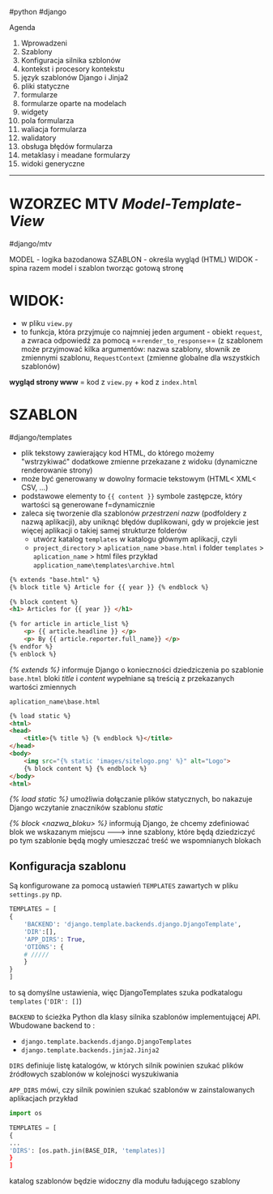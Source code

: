 #python #django 

Agenda
1. Wprowadzeni
2. Szablony
3. Konfiguracja silnika szblonów
4. kontekst i procesory kontekstu
5. język szablonów Django i Jinja2
6. pliki statyczne
7. formularze
8. formularze oparte na modelach
9. widgety
10. pola formularza
11. waliacja formularza
12. walidatory
13. obsługa błędów formularza
14. metaklasy i meadane formularzy
15. widoki generyczne

--------------
# **WZORZEC MTV** *Model-Template-View*
#django/mtv

MODEL - logika bazodanowa
SZABLON - określa wygląd (HTML)
WIDOK - spina razem model i szablon tworząc gotową stronę

# WIDOK:
- w pliku `view.py` 
- to funkcja, która przyjmuje co najmniej jeden argument - obiekt `request`, a zwraca odpowiedź za pomocą ==`render_to_response`== (z szablonem może przyjmować kilka argumentów: nazwa szablony, słownik ze zmiennymi szablonu, `RequestContext` (zmienne globalne dla wszystkich szablonów)

**wygląd strony www** = kod z `view.py` + kod z `index.html`

# SZABLON
#django/templates 
- plik tekstowy zawierający kod HTML, do którego możemy "wstrzykiwać" dodatkowe zmienne przekazane z widoku (dynamiczne renderowanie strony)
- może być generowany w dowolny formacie tekstowym (HTML< XML< CSV, ...)
- podstawowe elementy to `{{ content }}` symbole zastępcze, który wartości są generowane f=dynamicznie
- zaleca się tworzenie dla szablonów *przestrzeni nazw* (podfoldery z nazwą aplikacji), aby uniknąć błędów duplikowani, gdy w projekcie jest więcej aplikacji o takiej samej strukturze folderów
	- utwórz katalog `templates` w katalogu głównym aplikacji, czyli 
	- `project_directory` > `aplication_name` >`base.html` i folder `templates` > `aplication_name` > html files
przykład `application_name\templates\archive.html`
```html
{% extends "base.html" %}
{% block title %} Article for {{ year }} {% endblock %}

{% block content %}
<h1> Articles for {{ year }} </h1>

{% for article in article_list %}
	<p> {{ article.headline }} </p>
	<p> By {{ article.reporter.full_name}} </p>
{% endfor %}
{% enblock %}
```

*{% extends %}* informuje Django o konieczności dziedziczenia po szablonie `base.html`
bloki *title* i *content* wypełniane są treścią z przekazanych wartości zmiennych

`aplication_name\base.html`
```html
{% load static %}
<html>
<head>
	<title>{% title %} {% endblock %}</title>
</head>
<body>
	<img src="{% static 'images/sitelogo.png' %}" alt="Logo">
	{% block content %} {% endblock %}
</body>
<html>
```

*{% load static %}* umożliwia dołączanie plików statycznych, bo nakazuje Django wczytanie znaczników szablonu *static*

*{% block <nazwa_bloku> %}* informują Django, że chcemy zdefiniować blok we wskazanym miejscu ---> inne szablony, które będą dziedziczyć po tym szablonie będą mogły umieszczać treść we wspomnianych blokach

## Konfiguracja szablonu
Są konfigurowane za pomocą ustawień `TEMPLATES` zawartych w pliku `settings.py`
np. 
```python
TEMPLATES = [
{
	'BACKEND': 'django.template.backends.django.DjangoTemplate',
	'DIR':[],
	'APP_DIRS': True,
	'OTIONS': {
	# /////
	}
}
]
```
to są domyślne ustawienia, więc DjangoTemplates szuka podkatalogu `templates` (`'DIR': []`)

`BACKEND` to ścieżka Python dla klasy silnika szablonów implementującej API. Wbudowane backend to :
- `django.template.backends.django.DjangoTemplates`
- `django.template.backends.jinja2.Jinja2`

`DIRS` definiuje listę katalogów, w których silnik powinien szukać plików źródłowych szablonów w kolejności wyszukiwania

`APP_DIRS` mówi, czy silnik powinien szukać szablonów w zainstalowanych aplikacjach
przykład
```python
import os

TEMPLATES = [
{
...
'DIRS': [os.path.jin(BASE_DIR, 'templates)]
}
]
```
katalog szablonów będzie widoczny dla modułu ładującego szablony


